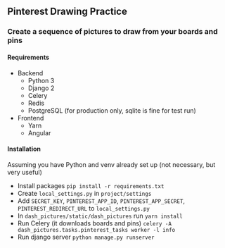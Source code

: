 ## Pinterest Drawing Practice

### Create a sequence of pictures to draw from your boards and pins


#### Requirements

* Backend
    * Python 3
    * Django 2
    * Celery
    * Redis
    * PostgreSQL (for production only, sqlite is fine for test run)
* Frontend
    * Yarn
    * Angular


#### Installation
Assuming you have Python and venv already set up (not necessary, but very useful)

* Install packages `pip install -r requirements.txt`
* Create `local_settings.py` in `project/settings`
* Add `SECRET_KEY`, `PINTEREST_APP_ID`, `PINTEREST_APP_SECRET`, `PINTEREST_REDIRECT_URL` to `local_settings.py`
* In `dash_pictures/static/dash_pictures` run `yarn install`
* Run Celery (it downloads boards and pins) `celery -A dash_pictures.tasks.pinterest_tasks worker -l info`
* Run django server `python manage.py runserver`
